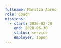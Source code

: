 ```yaml
---
fullname: Maritza Abreo
role: Coach
missions:
  - start: 2020-02-20
    end: 2020-06-30
    status: service
    employer: Ippon
---
```

